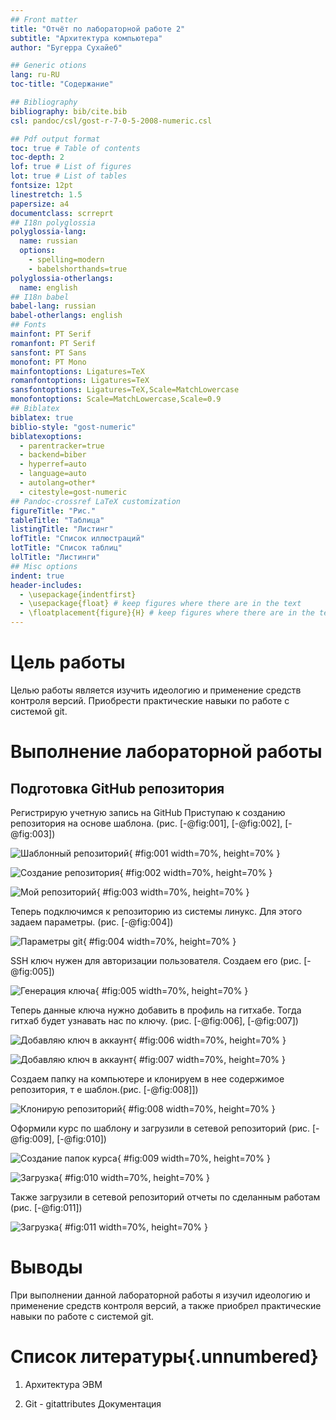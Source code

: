 ```yaml
---
## Front matter
title: "Отчёт по лабораторной работе 2"
subtitle: "Архитектура компьютера"
author: "Бугерра Сухайеб"

## Generic otions
lang: ru-RU
toc-title: "Содержание"

## Bibliography
bibliography: bib/cite.bib
csl: pandoc/csl/gost-r-7-0-5-2008-numeric.csl

## Pdf output format
toc: true # Table of contents
toc-depth: 2
lof: true # List of figures
lot: true # List of tables
fontsize: 12pt
linestretch: 1.5
papersize: a4
documentclass: scrreprt
## I18n polyglossia
polyglossia-lang:
  name: russian
  options:
	- spelling=modern
	- babelshorthands=true
polyglossia-otherlangs:
  name: english
## I18n babel
babel-lang: russian
babel-otherlangs: english
## Fonts
mainfont: PT Serif
romanfont: PT Serif
sansfont: PT Sans
monofont: PT Mono
mainfontoptions: Ligatures=TeX
romanfontoptions: Ligatures=TeX
sansfontoptions: Ligatures=TeX,Scale=MatchLowercase
monofontoptions: Scale=MatchLowercase,Scale=0.9
## Biblatex
biblatex: true
biblio-style: "gost-numeric"
biblatexoptions:
  - parentracker=true
  - backend=biber
  - hyperref=auto
  - language=auto
  - autolang=other*
  - citestyle=gost-numeric
## Pandoc-crossref LaTeX customization
figureTitle: "Рис."
tableTitle: "Таблица"
listingTitle: "Листинг"
lofTitle: "Список иллюстраций"
lotTitle: "Список таблиц"
lolTitle: "Листинги"
## Misc options
indent: true
header-includes:
  - \usepackage{indentfirst}
  - \usepackage{float} # keep figures where there are in the text
  - \floatplacement{figure}{H} # keep figures where there are in the text
---
```


# Цель работы

Целью работы является изучить идеологию и применение средств контроля версий. Приобрести практические навыки по работе с системой git.

# Выполнение лабораторной работы

## Подготовка GitHub репозитория

Регистрирую учетную запись на GitHub
Приступаю к созданию репозитория на основе шаблона.
(рис. [-@fig:001], [-@fig:002], [-@fig:003])

![Шаблонный репозиторий](image/01.png){ #fig:001 width=70%, height=70% }

![Создание репозитория](image/02.png){ #fig:002 width=70%, height=70% }

![Мой репозиторий](image/03.png){ #fig:003 width=70%, height=70% }

Теперь подключимся к репозиторию из системы линукс.
Для этого задаем параметры. (рис. [-@fig:004])

![Параметры git](image/04.png){ #fig:004 width=70%, height=70% }

SSH ключ нужен для авторизации пользователя. Создаем его (рис. [-@fig:005])

![Генерация ключа](image/05.png){ #fig:005 width=70%, height=70% }

Теперь данные ключа нужно добавить в профиль на гитхабе. Тогда гитхаб будет узнавать нас по ключу.
 (рис. [-@fig:006], [-@fig:007])

![Добавляю ключ в аккаунт](image/06.png){ #fig:006 width=70%, height=70% }

![Добавляю ключ в аккаунт](image/07.png){ #fig:007 width=70%, height=70% }

Создаем папку на компьютере и клонируем 
в нее содержимое репозитория, т е шаблон.(рис. [-@fig:008]])

![Клонирую репозиторий](image/08.png){ #fig:008 width=70%, height=70% }

Оформили курс по шаблону и загрузили в сетевой репозиторий
(рис. [-@fig:009], [-@fig:010])

![Создание папок курса](image/09.png){ #fig:009 width=70%, height=70% }

![Загрузка](image/10.png){ #fig:010 width=70%, height=70% }

Также загрузили в сетевой репозиторий отчеты по сделанным работам (рис. [-@fig:011])

![Загрузка](image/11.png){ #fig:011 width=70%, height=70% }

# Выводы

При выполнении данной лабораторной работы я изучил идеологию и применение 
средств контроля версий, а также приобрел практические навыки по работе с системой git.

# Список литературы{.unnumbered}

1. Архитектура ЭВМ

2. Git - gitattributes Документация

